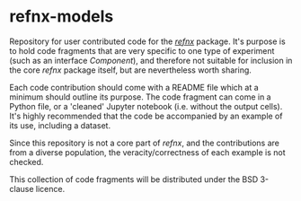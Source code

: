# refnx-models
Repository for user contributed code for the
[*refnx*](https://github.com/refnx/refnx) package. It's purpose is to hold code
fragments that are very specific to one type of experiment (such as an
interface *Component*), and therefore not suitable for inclusion in the core
*refnx* package itself, but are nevertheless worth sharing.

Each code contribution should come with a README file which at a minimum should
outline its purpose. The code fragment can come in a Python file, or a
'cleaned' Jupyter notebook (i.e. without the output cells). It's highly
recommended that the code be accompanied by an example of its use, including a
dataset.

Since this repository is not a core part of *refnx*, and the contributions are
from a diverse population, the veracity/correctness of each example is not
checked.

This collection of code fragments will be distributed under the BSD 3-clause
licence.